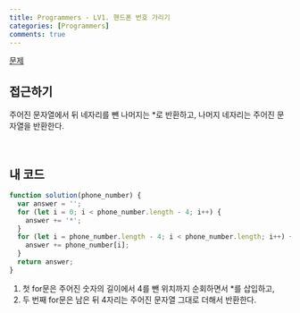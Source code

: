 ```yaml
---
title: Programmers - LV1. 핸드폰 번호 가리기
categories: [Programmers]
comments: true
---
```


[문제](https://programmers.co.kr/learn/courses/30/lessons/12948)

## 접근하기

주어진 문자열에서 뒤 네자리를 뺀 나머지는 \*로 반환하고, 나머지 네자리는 주어진 문자열을 반환한다.

<br>

## 내 코드

```js
function solution(phone_number) {
  var answer = '';
  for (let i = 0; i < phone_number.length - 4; i++) {
    answer += '*';
  }
  for (let i = phone_number.length - 4; i < phone_number.length; i++) {
    answer += phone_number[i];
  }
  return answer;
}
```

1. 첫 for문은 주어진 숫자의 길이에서 4를 뺀 위치까지 순회하면서 \*를 삽입하고,
2. 두 번째 for문은 남은 뒤 4자리는 주어진 문자열 그대로 더해서 반환한다.
